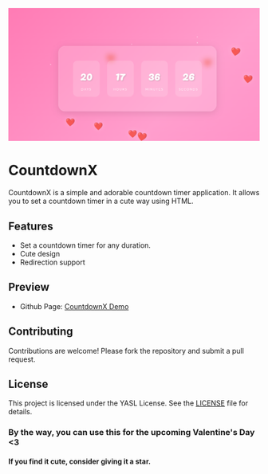 ![cute](https://raw.githubusercontent.com/siyam-yas/data/refs/heads/main/Pasted%20image.png)

# CountdownX
CountdownX is a simple and adorable countdown timer application. It allows you to set a countdown timer in a cute way using HTML.

## Features

- Set a countdown timer for any duration.
- Cute design
- Redirection support

## Preview 
- Github Page: [CountdownX Demo](https://yashokuu.github.io/CountdownX/)

## Contributing

Contributions are welcome! Please fork the repository and submit a pull request.

## License

This project is licensed under the YASL License. See the [LICENSE](LICENSE.md) file for details.

### By the way, you can use this for the upcoming Valentine's Day <3

#### If you find it cute, consider giving it a star.
